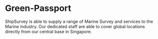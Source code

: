 Green-Passport
==============

ShipSurvey is able to supply a range of Marine Survey and services to the Marine industry. Our dedicated staff are able to cover global locations directly from our central base in Singapore.